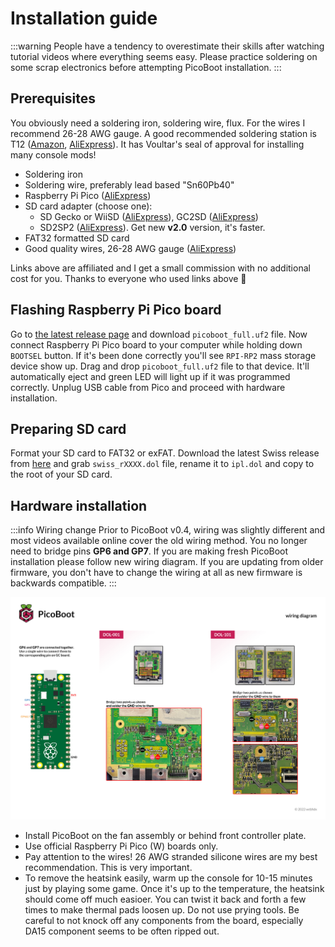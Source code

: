 # Installation guide

:::warning
People have a tendency to overestimate their skills after watching tutorial videos where everything seems easy. Please practice soldering on some scrap electronics before attempting PicoBoot installation.
:::

## Prerequisites

You obviously need a soldering iron, soldering wire, flux. For the wires I recommend 26-28 AWG gauge. A good recommended soldering station is T12 ([Amazon](https://amzn.to/3bgBbOW), [AliExpress](https://s.click.aliexpress.com/e/_DEiTBWJ)). It has Voultar's seal of approval for installing many console mods!

* Soldering iron
* Soldering wire, preferably lead based "Sn60Pb40"
* Raspberry Pi Pico ([AliExpress](https://s.click.aliexpress.com/e/_DmWBvwb))
* SD card adapter (choose one):
    - SD Gecko or WiiSD ([AliExpress](https://s.click.aliexpress.com/e/_Dm43n6J)), GC2SD ([AliExpress](https://s.click.aliexpress.com/e/_DCGkoQf))
    - SD2SP2 ([AliExpress](https://s.click.aliexpress.com/e/_DCQ6XUf)). Get new **v2.0** version, it's faster.
* FAT32 formatted SD card
* Good quality wires, 26-28 AWG gauge ([AliExpress](https://s.click.aliexpress.com/e/_DldVJQr))

Links above are affiliated and I get a small commission with no additional cost for you. Thanks to everyone who used links above 🙏

## Flashing Raspberry Pi Pico board

Go to [the latest release page](https://github.com/webhdx/PicoBoot/releases/latest) and download `picoboot_full.uf2` file. Now connect Raspberry Pi Pico board to your computer while holding down `BOOTSEL` button. If it's been done correctly you'll see `RPI-RP2` mass storage device show up. Drag and drop `picoboot_full.uf2` file to that device. It'll automatically eject and green LED will light up if it was programmed correctly. Unplug USB cable from Pico and proceed with hardware installation.

## Preparing SD card

Format your SD card to FAT32 or exFAT. Download the latest Swiss release from [here](https://github.com/emukidid/swiss-gc/releases/latest) and grab `swiss_rXXXX.dol` file, rename it to `ipl.dol` and copy to the root of your SD card.

## Hardware installation

:::info Wiring change
Prior to PicoBoot v0.4, wiring was slightly different and most videos available online cover the old wiring method. You no longer need to bridge pins **GP6 and GP7**. If you are making fresh PicoBoot installation please follow new wiring diagram. If you are updating from older firmware, you don't have to change the wiring at all as new firmware is backwards compatible.
:::

[![Wiring diagram](/img/picoboot/wiring_diagram.jpg)](/img/picoboot/wiring_diagram.jpg)

* Install PicoBoot on the fan assembly or behind front controller plate.
* Use official Raspberry Pi Pico (W) boards only.
* Pay attention to the wires! 26 AWG stranded silicone wires are my best recommendation. This is very important.
* To remove the heatsink easily, warm up the console for 10-15 minutes just by playing some game. Once it's up to the temperature, the heatsink should come off much easioer. You can twist it back and forth a few times to make thermal pads loosen up. Do not use prying tools. Be careful to not knock off any components from the board, especially DA15 component seems to be often ripped out. 